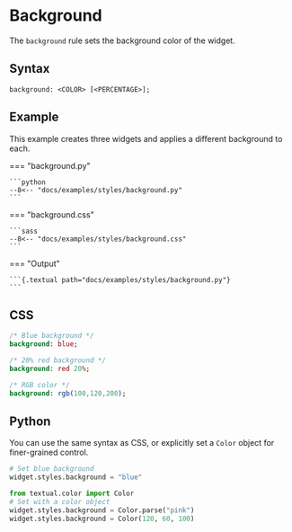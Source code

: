 # Background

The `background` rule sets the background color of the widget.

## Syntax

```
background: <COLOR> [<PERCENTAGE>];
```

## Example

This example creates three widgets and applies a different background to each.

=== "background.py"

    ```python
    --8<-- "docs/examples/styles/background.py"
    ```

=== "background.css"

    ```sass
    --8<-- "docs/examples/styles/background.css"
    ```

=== "Output"

    ```{.textual path="docs/examples/styles/background.py"}
    ```

## CSS

```sass
/* Blue background */
background: blue;

/* 20% red background */
background: red 20%;

/* RGB color */
background: rgb(100,120,200);
```

## Python

You can use the same syntax as CSS, or explicitly set a `Color` object for finer-grained control.

```python
# Set blue background
widget.styles.background = "blue"

from textual.color import Color
# Set with a color object
widget.styles.background = Color.parse("pink")
widget.styles.background = Color(120, 60, 100)
```
